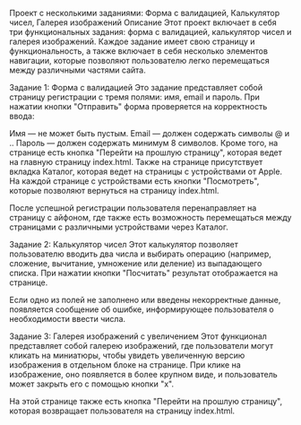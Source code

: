 Проект с несколькими заданиями: Форма с валидацией, Калькулятор чисел, Галерея изображений
Описание
Этот проект включает в себя три функциональных задания: форма с валидацией, калькулятор чисел и галерея изображений. Каждое задание имеет свою страницу и функциональность, а также включает в себя несколько элементов навигации, которые позволяют пользователю легко перемещаться между различными частями сайта.

Задание 1: Форма с валидацией
Это задание представляет собой страницу регистрации с тремя полями: имя, email и пароль. При нажатии кнопки "Отправить" форма проверяется на корректность ввода:

Имя — не может быть пустым.
Email — должен содержать символы @ и ..
Пароль — должен содержать минимум 8 символов.
Кроме того, на странице есть кнопка "Перейти на прошлую страницу", которая ведет на главную страницу index.html. Также на странице присутствует вкладка Каталог, которая ведет на страницы с устройствами от Apple. На каждой странице с устройствами есть кнопки "Посмотреть", которые позволяют вернуться на страницу index.html.

После успешной регистрации пользователя перенаправляет на страницу с айфоном, где также есть возможность перемещаться между страницами с различными устройствами через Каталог.

Задание 2: Калькулятор чисел
Этот калькулятор позволяет пользователю вводить два числа и выбирать операцию (например, сложение, вычитание, умножение или деление) из выпадающего списка. При нажатии кнопки "Посчитать" результат отображается на странице.

Если одно из полей не заполнено или введены некорректные данные, появляется сообщение об ошибке, информирующее пользователя о необходимости ввести числа.

Задание 3: Галерея изображений с увеличением
Этот функционал представляет собой галерею изображений, где пользователи могут кликать на миниатюры, чтобы увидеть увеличенную версию изображения в отдельном блоке на странице. При клике на изображение, оно появляется в более крупном виде, и пользователь может закрыть его с помощью кнопки "x".

На этой странице также есть кнопка "Перейти на прошлую страницу", которая возвращает пользователя на страницу index.html.

